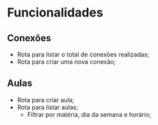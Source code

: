 # Funcionalidades

## Conexões

  - Rota para listar o total de conexões realizadas;
  - Rota para criar uma nova conexão;

## Aulas

  - Rota para criar aula;
  - Rota para listar aulas;
    - Filtrar por matéria, dia da semana e horário;